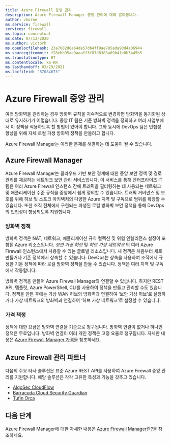 ```yaml
---
title: Azure Firewall 중앙 관리
description: Azure Firewall Manager 중앙 관리에 대해 알아봅니다.
author: vhorne
ms.service: firewall
services: firewall
ms.topic: conceptual
ms.date: 07/13/2020
ms.author: victorh
ms.openlocfilehash: 23a7682d8a64de57db4ff9ae785ada90d4a06944
ms.sourcegitcommit: f28ebb95ae9aaaff3f87d8388a09b41e0b3445b5
ms.translationtype: HT
ms.contentlocale: ko-KR
ms.lasthandoff: 03/29/2021
ms.locfileid: "87084673"
---
```

# <a name="azure-firewall-central-management"></a>Azure Firewall 중앙 관리

여러 방화벽을 관리하는 경우 방화벽 규칙을 지속적으로 변경하면 방화벽을 동기화된 상태로 유지하기가 어렵습니다. 중앙 IT 팀은 기준 방화벽 정책을 정의하고 여러 사업부에서 이 정책을 적용하도록 할 방법이 있어야 합니다. 그와 동시에 DevOps 팀은 민첩성 향상을 위해 자체 로컬 파생 방화벽 정책을 만들려고 합니다.

Azure Firewall Manager는 이러한 문제를 해결하는 데 도움이 될 수 있습니다.


## <a name="azure-firewall-manager"></a>Azure Firewall Manager

Azure Firewall Manager는 클라우드 기반 보안 경계에 대한 중앙 보안 정책 및 경로 관리를 제공하는 네트워크 보안 관리 서비스입니다. 이 서비스를 통해 엔터프라이즈 IT 팀은 여러 Azure Firewall 인스턴스 간에 트래픽을 필터링하는 데 사용되는 네트워크 및 애플리케이션 수준 규칙을 중앙에서 쉽게 정의할 수 있습니다. 트래픽 거버넌스 및 보호를 위해 허브 및 스포크 아키텍처의 다양한 Azure 지역 및 구독으로 범위를 확장할 수 있습니다. 또한 조직 전체에서 구현되는 파생된 로컬 방화벽 보안 정책을 통해 DevOps의 민첩성이 향상되도록 지원합니다.

### <a name="firewall-policy"></a>방화벽 정책

방화벽 정책은 NAT, 네트워크, 애플리케이션 규칙 컬렉션 및 위협 인텔리전스 설정이 포함된 Azure 리소스입니다. *보안 가상 허브* 및 *허브 가상 네트워크* 의 여러 Azure Firewall 인스턴스에서 사용할 수 있는 글로벌 리소스입니다. 새 정책은 처음부터 새로 만들거나 기존 정책에서 상속할 수 있습니다. DevOps는 상속을 사용하여 조직에서 규정한 기본 정책에 따라 로컬 방화벽 정책을 만들 수 있습니다. 정책은 여러 지역 및 구독에서 작동합니다.
 
방화벽 정책을 만들어 Azure Firewall Manager와 연결할 수 있습니다. 하지만 REST API, 템플릿, Azure PowerShell, CLI를 사용하여 정책을 만들고 관리할 수도 있습니다. 정책을 만든 후에는 가상 WAN 허브의 방화벽과 연결하여 ‘보안 가상 허브’로 설정하거나 가상 네트워크의 방화벽과 연결하여 ‘허브 가상 네트워크’로 설정할 수 있습니다. 

### <a name="pricing"></a>가격 책정

정책에 대한 요금은 방화벽 연결을 기준으로 청구됩니다. 방화벽 연결이 없거나 하나인 정책은 무료입니다. 방화벽 연결이 여러 개인 정책은 고정 요율로 청구됩니다. 자세한 내용은 [Azure Firewall Manager 가격](https://azure.microsoft.com/pricing/details/firewall-manager/)을 참조하세요.

## <a name="azure-firewall-management-partners"></a>Azure Firewall 관리 파트너

다음의 주요 타사 솔루션은 표준 Azure REST API를 사용하여 Azure Firewall 중앙 관리를 지원합니다. 해당 솔루션은 각각 고유한 특성과 기능을 갖추고 있습니다.

- [AlgoSec CloudFlow](https://www.algosec.com/azure/) 
- [Barracuda Cloud Security Guardian](https://www.barracuda.com/products/cloudsecurityguardian/for_azure)
- [Tufin Orca](https://www.tufin.com/products/tufin-orca)


## <a name="next-steps"></a>다음 단계

Azure Firewall Manager에 대한 자세한 내용은 [Azure Firewall Manager란?](../firewall-manager/overview.md)을 참조하세요.